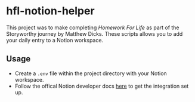 # hfl-notion-helper

This project was to make completing _Homework For Life_ as part of the Storyworthy journey by Matthew Dicks. 
These scripts allows you to add your daily entry to a Notion workspace.

## Usage
- Create a `.env` file within the project directory with your Notion workspace. 
- Follow the offical Notion developer docs [here](https://developers.notion.com/docs/getting-started) to get the integration set up.
